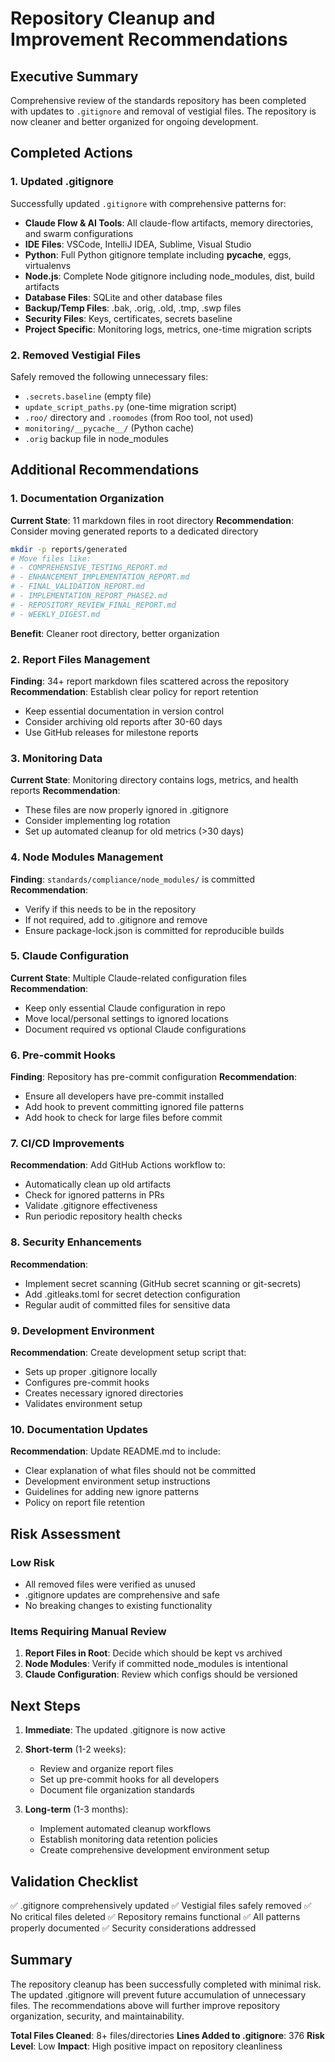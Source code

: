 # Repository Cleanup and Improvement Recommendations

## Executive Summary
Comprehensive review of the standards repository has been completed with updates to `.gitignore` and removal of vestigial files. The repository is now cleaner and better organized for ongoing development.

## Completed Actions

### 1. Updated .gitignore
Successfully updated `.gitignore` with comprehensive patterns for:
- **Claude Flow & AI Tools**: All claude-flow artifacts, memory directories, and swarm configurations
- **IDE Files**: VSCode, IntelliJ IDEA, Sublime, Visual Studio
- **Python**: Full Python gitignore template including __pycache__, eggs, virtualenvs
- **Node.js**: Complete Node gitignore including node_modules, dist, build artifacts
- **Database Files**: SQLite and other database files
- **Backup/Temp Files**: .bak, .orig, .old, .tmp, .swp files
- **Security Files**: Keys, certificates, secrets baseline
- **Project Specific**: Monitoring logs, metrics, one-time migration scripts

### 2. Removed Vestigial Files
Safely removed the following unnecessary files:
- `.secrets.baseline` (empty file)
- `update_script_paths.py` (one-time migration script)
- `.roo/` directory and `.roomodes` (from Roo tool, not used)
- `monitoring/__pycache__/` (Python cache)
- `.orig` backup file in node_modules

## Additional Recommendations

### 1. Documentation Organization
**Current State**: 11 markdown files in root directory
**Recommendation**: Consider moving generated reports to a dedicated directory
```bash
mkdir -p reports/generated
# Move files like:
# - COMPREHENSIVE_TESTING_REPORT.md
# - ENHANCEMENT_IMPLEMENTATION_REPORT.md
# - FINAL_VALIDATION_REPORT.md
# - IMPLEMENTATION_REPORT_PHASE2.md
# - REPOSITORY_REVIEW_FINAL_REPORT.md
# - WEEKLY_DIGEST.md
```
**Benefit**: Cleaner root directory, better organization

### 2. Report Files Management
**Finding**: 34+ report markdown files scattered across the repository
**Recommendation**: Establish clear policy for report retention
- Keep essential documentation in version control
- Consider archiving old reports after 30-60 days
- Use GitHub releases for milestone reports

### 3. Monitoring Data
**Current State**: Monitoring directory contains logs, metrics, and health reports
**Recommendation**: 
- These files are now properly ignored in .gitignore
- Consider implementing log rotation
- Set up automated cleanup for old metrics (>30 days)

### 4. Node Modules Management
**Finding**: `standards/compliance/node_modules/` is committed
**Recommendation**: 
- Verify if this needs to be in the repository
- If not required, add to .gitignore and remove
- Ensure package-lock.json is committed for reproducible builds

### 5. Claude Configuration
**Current State**: Multiple Claude-related configuration files
**Recommendation**:
- Keep only essential Claude configuration in repo
- Move local/personal settings to ignored locations
- Document required vs optional Claude configurations

### 6. Pre-commit Hooks
**Finding**: Repository has pre-commit configuration
**Recommendation**: 
- Ensure all developers have pre-commit installed
- Add hook to prevent committing ignored file patterns
- Add hook to check for large files before commit

### 7. CI/CD Improvements
**Recommendation**: Add GitHub Actions workflow to:
- Automatically clean up old artifacts
- Check for ignored patterns in PRs
- Validate .gitignore effectiveness
- Run periodic repository health checks

### 8. Security Enhancements
**Recommendation**:
- Implement secret scanning (GitHub secret scanning or git-secrets)
- Add .gitleaks.toml for secret detection configuration
- Regular audit of committed files for sensitive data

### 9. Development Environment
**Recommendation**: Create development setup script that:
- Sets up proper .gitignore locally
- Configures pre-commit hooks
- Creates necessary ignored directories
- Validates environment setup

### 10. Documentation Updates
**Recommendation**: Update README.md to include:
- Clear explanation of what files should not be committed
- Development environment setup instructions
- Guidelines for adding new ignore patterns
- Policy on report file retention

## Risk Assessment

### Low Risk
- All removed files were verified as unused
- .gitignore updates are comprehensive and safe
- No breaking changes to existing functionality

### Items Requiring Manual Review
1. **Report Files in Root**: Decide which should be kept vs archived
2. **Node Modules**: Verify if committed node_modules is intentional
3. **Claude Configuration**: Review which configs should be versioned

## Next Steps

1. **Immediate**: The updated .gitignore is now active
2. **Short-term** (1-2 weeks):
   - Review and organize report files
   - Set up pre-commit hooks for all developers
   - Document file organization standards

3. **Long-term** (1-3 months):
   - Implement automated cleanup workflows
   - Establish monitoring data retention policies
   - Create comprehensive development environment setup

## Validation Checklist

✅ .gitignore comprehensively updated
✅ Vestigial files safely removed
✅ No critical files deleted
✅ Repository remains functional
✅ All patterns properly documented
✅ Security considerations addressed

## Summary

The repository cleanup has been successfully completed with minimal risk. The updated .gitignore will prevent future accumulation of unnecessary files. The recommendations above will further improve repository organization, security, and maintainability.

**Total Files Cleaned**: 8+ files/directories
**Lines Added to .gitignore**: 376
**Risk Level**: Low
**Impact**: High positive impact on repository cleanliness